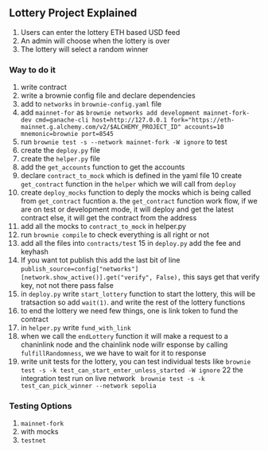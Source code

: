 ## Lottery Project Explained
1. Users can enter the lottery ETH based USD feed
2. An admin will choose when the lottery is over
3. The lottery will select a random winner

### Way to do it
1. write contract
2. write a brownie config file and declare dependencies
3. add to `networks` in `brownie-config.yaml` file
4. add `mainnet-for` as `brownie networks add development mainnet-fork-dev cmd=ganache-cli host=http://127.0.0.1 fork="https://eth-mainnet.g.alchemy.com/v2/$ALCHEMY_PROJECT_ID" accounts=10 mnemonic=brownie port=8545`
5. run `brownie test -s --network mainnet-fork -W ignore` to test
6. create the `deploy.py` file
7. create the `helper.py` file
8. add the `get_accounts` function to get the accounts
9. declare `contract_to_mock` which is defined in the yaml file
10 create `get_contract` function in the `helper` which we will call from `deploy`
11. create `deploy_mocks` function to deply the mocks which is being called from `get_contract` fucntion
    a. the `get_contract` function work flow, if we are on test or development mode, it will deploy and get the latest contract
       else, it will get the contract from the address
12. add all the mocks to `contract_to_mock` in helper.py
13. run `brownie compile` to check everything is all right or not
14. add all the files into `contracts/test`
15 in `deploy.py` add the fee and keyhash
16. If you want tot publish this add the last bit of line `publish_source=config["networks"][network.show_active()].get("verify", False),` this says
get that verify key, not not there pass false
17. in `deploy.py` write `start_lottery` function to start the lottery, this will be tratsaction so add `wait(1)`. and write the rest of the lottery functions
18. to end the lottery we need few things, one is link token to fund the contract
19. in `helper.py` write `fund_with_link` 
20. when we call the `endLottery` function it will make a request to a chaninlink node and the chainlink node willr esponse by calling `fulfillRandomness`, we we have to wait for it to response
21. write unit tests for the lottery, you can test individual tests like `brownie test -s -k test_can_start_enter_unless_started -W ignore`
22 the integration test run on live network ` brownie test -s -k test_can_pick_winner --network sepolia`



### Testing Options
1. `mainnet-fork`
2. with mocks
3. `testnet`
